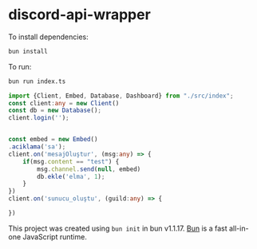 # discord-api-wrapper

To install dependencies:

```bash
bun install
```

To run:

```bash
bun run index.ts
```


```ts
import {Client, Embed, Database, Dashboard} from "./src/index";
const client:any = new Client()
const db = new Database();
client.login('');


const embed = new Embed()
.aciklama('sa');
client.on('mesajOluştur', (msg:any) => {
    if(msg.content == "test") {
        msg.channel.send(null, embed)
        db.ekle('elma', 1);
    }
})
client.on('sunucu_oluştu', (guild:any) => {

})
```

This project was created using `bun init` in bun v1.1.17. [Bun](https://bun.sh) is a fast all-in-one JavaScript runtime.
